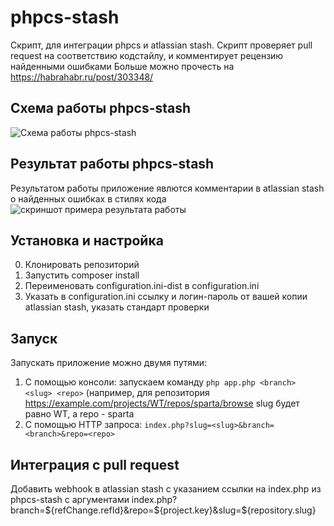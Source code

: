 # phpcs-stash
Скрипт, для интеграции phpcs и atlassian stash. Скрипт проверяет pull request на соответствию кодстайлу, и комментирует рецензию найденными ошибками
Больше можно прочесть на https://habrahabr.ru/post/303348/

## Схема работы phpcs-stash
![Схема работы phpcs-stash](https://raw.githubusercontent.com/WhoTrades/phpcs-stash/master/doc/images/architecture.png)

## Результат работы phpcs-stash
Результатом работы приложение явлются комментарии в atlassian stash о найденных ошибках в стилях кода
![скриншот примера результата работы](https://raw.githubusercontent.com/WhoTrades/phpcs-stash/master/doc/images/result.png)

## Установка и настройка
0. Клонировать репозиторий
1. Запустить composer install
2. Переименовать configuration.ini-dist в configuration.ini
3. Указать в configuration.ini ссылку и логин-пароль от вашей копии atlassian stash, указать стандарт проверки


## Запуск
Запускать приложение можно двумя путями:
1. С помощью консоли: запускаем команду ```php app.php <branch> <slug> <repo>``` (например, для репозитория https://example.com/projects/WT/repos/sparta/browse slug будет равно WT, а repo - sparta
2. С помощью HTTP запроса: ```index.php?slug=<slug>&branch=<branch>&repo=<repo>```

## Интеграция с pull request
Добавить webhook в atlassian stash с указанием ссылки на index.php из phpcs-stash с аргументами index.php?branch=${refChange.refId}&repo=${project.key}&slug=${repository.slug}
